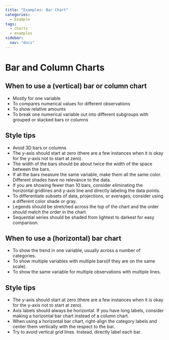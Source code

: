 ```yaml
---
title: "Examples: Bar Chart"
categories:
  - Example
tags:
  - charts
  - examples
sidebar:
  nav: "docs"
---
```


# Bar and Column Charts
## When to use a (vertical) bar or column chart

 * Mostly for one variable
 * To compares numerical values for different observations
 * To show relative amounts
 * To break one numerical variable out into different subgroups with grouped or stacked bars or columns

## Style tips

 * Avoid 3D bars or columns
 * The y-axis should start at zero (there are a few instances when it is okay for the y-axis not to start at zero).
 * The width of the bars should be about twice the width of the space between the bars.
 * If all the bars measure the same variable, make them all the same color. Different shades have no relevance to the data.
 * If you are showing fewer than 10 bars, consider eliminating the horizontal gridlines and y-axis line and directly labeling the data points.
 * To differentiate subsets of data, projections, or averages, consider using a different color shade or gray.
 * Legends should be stretched across the top of the chart and the order should match the order in the chart.
 * Sequential series should be shaded from lightest to darkest for easy comparison.


## When to use a (horizontal) bar chart

 * To show the trend in one variable, usually across a number of categories.
 * To show multiple variables with multiple bars(if they are on the same scale).
 * To show the same variable for multiple observations with multiple lines.

## Style tips

 * The y-axis should start at zero (there are a few instances when it is okay for the y-axis not to start at zero).
 * Axis labels should always be horizontal. If you have long labels, consider making a horizontal bar chart instead of a column chart.
 * When using a horizontal bar chart, right-align the category labels and center them vertically with the respect to the bar.
 * Try to avoid vertical grid lines. Instead, directly label each bar.
